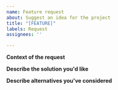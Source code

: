 ```yaml
---
name: Feature request
about: Suggest an idea for the project
title: "[FEATURE]"
labels: Request
assignees: ''

---
```


**Context of the request**
<!--
  A clear and concise description of what the problem is.
  e.g. I'm always frustrated when [...]
-->

**Describe the solution you'd like**
<!-- A clear and concise description of what you want to happen. -->

**Describe alternatives you've considered**
<!-- A clear and concise description of any alternative solutions or features you've considered. -->
